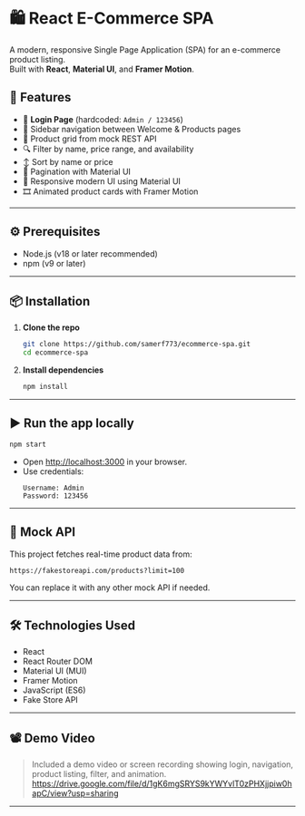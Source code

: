 
# 🛍️ React E-Commerce SPA

A modern, responsive Single Page Application (SPA) for an e-commerce product listing.  
Built with **React**, **Material UI**, and **Framer Motion**.  

## 🚀 Features

- 🔐 **Login Page** (hardcoded: `Admin / 123456`)
- 🧭 Sidebar navigation between Welcome & Products pages
- 🛒 Product grid from mock REST API
- 🔍 Filter by name, price range, and availability
- ↕️ Sort by name or price
- 📄 Pagination with Material UI
- 🎨 Responsive modern UI using Material UI
- 🎞️ Animated product cards with Framer Motion

---



## ⚙️ Prerequisites

- Node.js (v18 or later recommended)
- npm (v9 or later)

---

## 📦 Installation

1. **Clone the repo**  
   ```bash
   git clone https://github.com/samerf773/ecommerce-spa.git
   cd ecommerce-spa
   ```

2. **Install dependencies**  
   ```bash
   npm install
   ```

---

## ▶️ Run the app locally

```bash
npm start
```

- Open [http://localhost:3000](http://localhost:3000) in your browser.
- Use credentials:
  ```
  Username: Admin
  Password: 123456
  ```

---

## 🧪 Mock API

This project fetches real-time product data from:

```
https://fakestoreapi.com/products?limit=100
```

You can replace it with any other mock API if needed.

---

## 🛠 Technologies Used

- React
- React Router DOM
- Material UI (MUI)
- Framer Motion
- JavaScript (ES6)
- Fake Store API

---



## 📽️ Demo Video

> Included a demo video or screen recording showing login, navigation, product listing, filter, and animation.
https://drive.google.com/file/d/1gK6mgSRYS9kYWYvlT0zPHXjjpiw0hapC/view?usp=sharing

---
